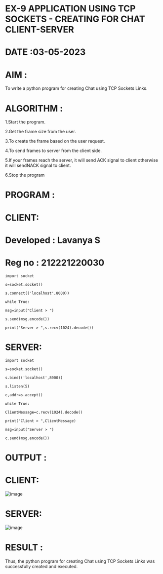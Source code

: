 # EX-9 APPLICATION USING TCP SOCKETS - CREATING FOR CHAT CLIENT-SERVER
# DATE :03-05-2023
# AIM :
To write a python program for creating Chat using TCP Sockets Links.

# ALGORITHM :
1.Start the program.

2.Get the frame size from the user.

3.To create the frame based on the user request.

4.To send frames to server from the client side.

5.If your frames reach the server, it will send ACK signal to client otherwise it will sendNACK signal to client.

6.Stop the program

# PROGRAM :
# CLIENT:
# Developed : Lavanya S
# Reg no : 212221220030
```
import socket

s=socket.socket()

s.connect(('localhost',8000))

while True:

msg=input("Client > ")

s.send(msg.encode())

print("Server > ",s.recv(1024).decode())
```
# SERVER:
```
import socket

s=socket.socket()

s.bind(('localhost',8000))

s.listen(5)

c,addr=s.accept()

while True:

ClientMessage=c.recv(1024).decode()

print("Client > ",ClientMessage)

msg=input("Server > ")

c.send(msg.encode())
```
# OUTPUT :
# CLIENT:
![image](https://github.com/LavanyaSIT/EX-9/assets/130207418/b7191a5f-9e4f-4c16-b7e1-121f80998179)


# SERVER:
![image](https://github.com/LavanyaSIT/EX-9/assets/130207418/350bda39-11ef-4a3f-9a0e-37dfd3032088)



# RESULT :
Thus, the python program for creating Chat using TCP Sockets Links was successfully created and executed.

